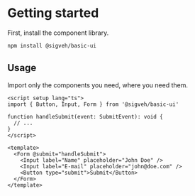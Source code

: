 # Getting started

First, install the component library.

```bash
npm install @sigveh/basic-ui
```

## Usage

Import only the components you need, where you need them.

```vue{2,10-14}
<script setup lang="ts">
import { Button, Input, Form } from '@sigveh/basic-ui'

function handleSubmit(event: SubmitEvent): void {
  // ...
}
</script>

<template>
  <Form @submit="handleSubmit">
    <Input label="Name" placeholder="John Doe" />
    <Input label="E-mail" placeholder="john@doe.com" />
    <Button type="submit">Submit</Button>
  </Form>
</template>
```
